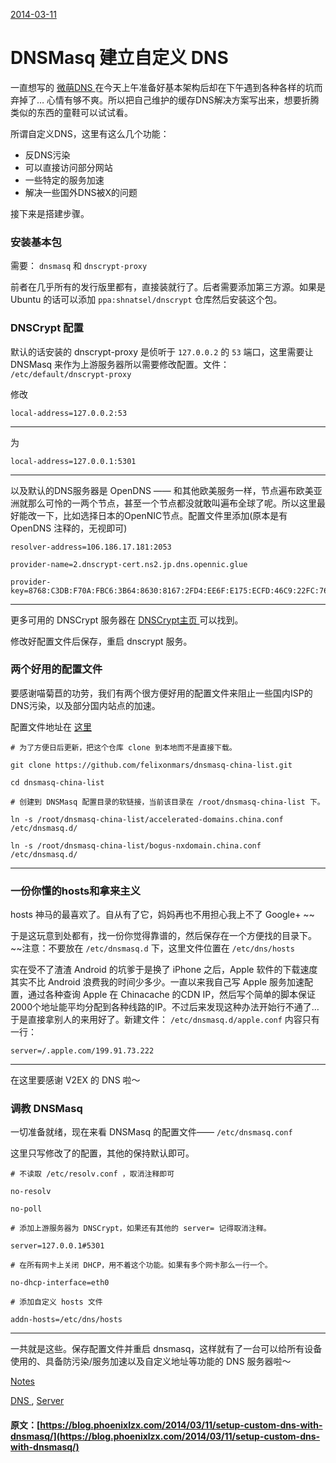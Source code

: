 [ 2014-03-11 ](/2014/03/11/setup-custom-dns-with-dnsmasq/)

#  DNSMasq 建立自定义 DNS 

一直想写的 [ 微萌DNS ](https://github.com/phoenixlzx/micromoedns) 在今天上午准备好基本架构后却在下午遇到各种各样的坑而弃掉了… 心情有够不爽。所以把自己维护的缓存DNS解决方案写出来，想要折腾类似的东西的童鞋可以试试看。 

所谓自定义DNS，这里有这么几个功能： 

  * 反DNS污染 
  * 可以直接访问部分网站 
  * 一些特定的服务加速 
  * 解决一些国外DNS被X的问题 

接下来是搭建步骤。 

###  安装基本包 

需要： ` dnsmasq ` 和 ` dnscrypt-proxy `

前者在几乎所有的发行版里都有，直接装就行了。后者需要添加第三方源。如果是 Ubuntu 的话可以添加 ` ppa:shnatsel/dnscrypt ` 仓库然后安装这个包。 

###  DNSCrypt 配置 

默认的话安装的 dnscrypt-proxy 是侦听于 ` 127.0.0.2 ` 的 ` 53 ` 端口，这里需要让 DNSMasq 来作为上游服务器所以需要修改配置。文件： ` /etc/default/dnscrypt-proxy `

修改 
    
    
    local-address=127.0.0.2:53  
  
---  
  
为 
    
    
    local-address=127.0.0.1:5301  
  
---  
  
以及默认的DNS服务器是 OpenDNS —— 和其他欧美服务一样，节点遍布欧美亚洲就那么可怜的一两个节点，甚至一个节点都没就敢叫遍布全球了呢。所以这里最好能改一下，比如选择日本的OpenNIC节点。配置文件里添加(原本是有 OpenDNS 注释的，无视即可) 
    
    
    resolver-address=106.186.17.181:2053
    
    provider-name=2.dnscrypt-cert.ns2.jp.dns.opennic.glue
    
    provider-key=8768:C3DB:F70A:FBC6:3B64:8630:8167:2FD4:EE6F:E175:ECFD:46C9:22FC:7674:A1AC:2E2A  
  
---  
  
更多可用的 DNSCrypt 服务器在 [ DNSCrypt主页 ](http://dnscrypt.org/) 可以找到。 

修改好配置文件后保存，重启 dnscrypt 服务。 

###  两个好用的配置文件 

要感谢喵菊苣的功劳，我们有两个很方便好用的配置文件来阻止一些国内ISP的DNS污染，以及部分国内站点的加速。 

配置文件地址在 [ 这里 ](https://github.com/felixonmars/dnsmasq-china-list)
    
    
    # 为了方便日后更新，把这个仓库 clone 到本地而不是直接下载。
    
    git clone https://github.com/felixonmars/dnsmasq-china-list.git
    
    cd dnsmasq-china-list
    
    # 创建到 DNSMasq 配置目录的软链接，当前该目录在 /root/dnsmasq-china-list 下。
    
    ln -s /root/dnsmasq-china-list/accelerated-domains.china.conf /etc/dnsmasq.d/
    
    ln -s /root/dnsmasq-china-list/bogus-nxdomain.china.conf /etc/dnsmasq.d/  
  
---  
  
###  一份你懂的hosts和拿来主义 

hosts 神马的最喜欢了。自从有了它，妈妈再也不用担心我上不了 Google+ ~~ 

于是这玩意到处都有，找一份你觉得靠谱的，然后保存在一个方便找的目录下。~~注意：不要放在 ` /etc/dnsmasq.d ` 下，这里文件位置在 ` /etc/dns/hosts `

实在受不了渣渣 Android 的坑爹于是换了 iPhone 之后，Apple 软件的下载速度其实不比 Android 浪费我的时间少多少。一直以来我自己写 Apple 服务加速配置，通过各种查询 Apple 在 Chinacache 的CDN IP，然后写个简单的脚本保证2000个地址能平均分配到各种线路的IP。不过后来发现这种办法开始行不通了… 于是直接拿别人的来用好了。新建文件： ` /etc/dnsmasq.d/apple.conf ` 内容只有一行： 
    
    
    server=/.apple.com/199.91.73.222  
  
---  
  
在这里要感谢 V2EX 的 DNS 啦～ 

###  调教 DNSMasq 

一切准备就绪，现在来看 DNSMasq 的配置文件—— ` /etc/dnsmasq.conf `

这里只写修改了的配置，其他的保持默认即可。 
    
    
    # 不读取 /etc/resolv.conf ，取消注释即可
    
    no-resolv
    
    no-poll
    
    # 添加上游服务器为 DNSCrypt，如果还有其他的 server= 记得取消注释。
    
    server=127.0.0.1#5301
    
    # 在所有网卡上关闭 DHCP，用不着这个功能。如果有多个网卡那么一行一个。
    
    no-dhcp-interface=eth0
    
    # 添加自定义 hosts 文件
    
    addn-hosts=/etc/dns/hosts  
  
---  
  
一共就是这些。保存配置文件并重启 dnsmasq，这样就有了一台可以给所有设备使用的、具备防污染/服务加速以及自定义地址等功能的 DNS 服务器啦～ 

[ Notes ](/categories/Notes/)

[ DNS ](/tags/DNS/) , [ Server ](/tags/Server/)
#### 原文：[https://blog.phoenixlzx.com/2014/03/11/setup-custom-dns-with-dnsmasq/](https://blog.phoenixlzx.com/2014/03/11/setup-custom-dns-with-dnsmasq/)